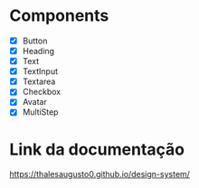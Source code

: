 # Components

- [x] Button
- [x] Heading
- [x] Text
- [x] TextInput
- [x] Textarea
- [x] Checkbox
- [x] Avatar
- [x] MultiStep

# Link da documentação

https://thalesaugusto0.github.io/design-system/
